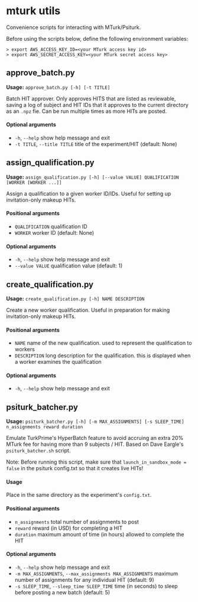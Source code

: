 # mturk utils
Convenience scripts for interacting with MTurk/Psiturk. 

Before using the scripts below, define the following environment variables:

    > export AWS_ACCESS_KEY_ID=<your MTurk access key id>
    > export AWS_SECRET_ACCESS_KEY=<your MTurk secret access key>


## approve_batch.py
**Usage:** `approve_batch.py [-h] [-t TITLE]`

Batch HIT approver. Only approves HITS that are listed as reviewable,
saving a log of subject and HIT IDs that it approves to the current directory as an `.npz` fie. Can be run multiple times as more HITs are posted.

#### Optional arguments
  - `-h`, `--help`            show help message and exit
  - `-t TITLE`, `--title TITLE` title of the experiment/HIT (default: None)
  
## assign_qualification.py
**Usage:** `assign_qualification.py [-h] [--value VALUE] QUALIFICATION [WORKER [WORKER ...]]`

Assign a qualification to a given worker ID/IDs. Useful for setting up
invitation-only makeup HITs.

#### Positional arguments
  - `QUALIFICATION`  qualification ID
  - `WORKER`         worker ID (default: None)

#### Optional arguments
  - `-h`, `--help`     show help message and exit
  - `--value VALUE`  qualification value (default: 1)
  
## create_qualification.py
**Usage:** `create_qualification.py [-h] NAME DESCRIPTION`

Create a new worker qualification. Useful in preparation for making
invitation-only makeup HITs.

#### Positional arguments
  - `NAME`         name of the new qualification. used to represent the
               qualification to workers
  - `DESCRIPTION`  long description for the qualification. this is displayed when
               a worker examines the qualification

#### Optional arguments
  - `-h`, `--help`   show help message and exit

## psiturk_batcher.py
**Usage:** `psiturk_batcher.py [-h] [-m MAX_ASSIGNMENTS] [-s SLEEP_TIME] n_assignments reward duration`

Emulate TurkPrime's HyperBatch feature to avoid accruing an extra 20% MTurk fee
for having more than 9 subjects / HIT. Based on Dave Eargle's `psiturk_batcher.sh` script.

Note: Before running this script, make sure that `launch_in_sandbox_mode =
false` in the psiturk config.txt so that it creates live HITs!

#### Usage
Place in the same directory as the experiment's `config.txt`.

#### Positional arguments
  - `n_assignments`         total number of assignments to post
  - `reward`                reward (in USD) for completing a HIT
  - `duration`              maximum amount of time (in hours) allowed to complete
                        the HIT

#### Optional arguments
  - `-h`, `--help`            show help message and exit
  - `-m MAX_ASSIGNMENTS`, `--max_assignments MAX_ASSIGNMENTS`
                        maximum number of assignments for any individual HIT
                        (default: 9)
  - `-s SLEEP_TIME`, `--sleep_time SLEEP_TIME`
                        time (in seconds) to sleep before posting a new batch
                        (default: 5)
